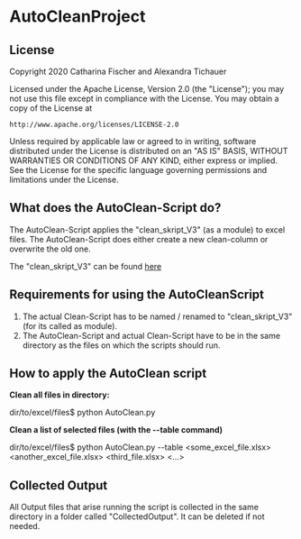 # AutoCleanProject


## License
Copyright 2020 Catharina Fischer and Alexandra Tichauer

Licensed under the Apache License, Version 2.0 (the "License");
you may not use this file except in compliance with the License.
You may obtain a copy of the License at

    http://www.apache.org/licenses/LICENSE-2.0

Unless required by applicable law or agreed to in writing, software
distributed under the License is distributed on an "AS IS" BASIS,
WITHOUT WARRANTIES OR CONDITIONS OF ANY KIND, either express or implied.
See the License for the specific language governing permissions and
limitations under the License.


## What does the AutoClean-Script do?

The AutoClean-Script applies the "clean_skript_V3" (as a module) to excel files. The AutoClean-Script does either create a new clean-column or overwrite the old one.

The "clean_skript_V3" can be found [here](https://www.linguistik.hu-berlin.de/en/institut-en/professuren-en/korpuslinguistik/research/ridges-projekt/download-files/v6/clean-skript_v3.py)

## Requirements for using the AutoCleanScript

1. The actual Clean-Script has to be named / renamed to "clean_skript_V3" (for its called as module).
2. The AutoClean-Script and actual Clean-Script have to be in the same directory as the files on which the scripts should run.


## How to apply the AutoClean script

**Clean all files in directory:**

dir/to/excel/files$ python AutoClean.py


**Clean a list of selected files (with the --table command)**

dir/to/excel/files$ python AutoClean.py --table <some_excel_file.xlsx> <another_excel_file.xlsx> <third_file.xlsx> <...>


## Collected Output

All Output files that arise running the script is collected in the same directory in a folder called "CollectedOutput". It can be deleted if not needed.



 
